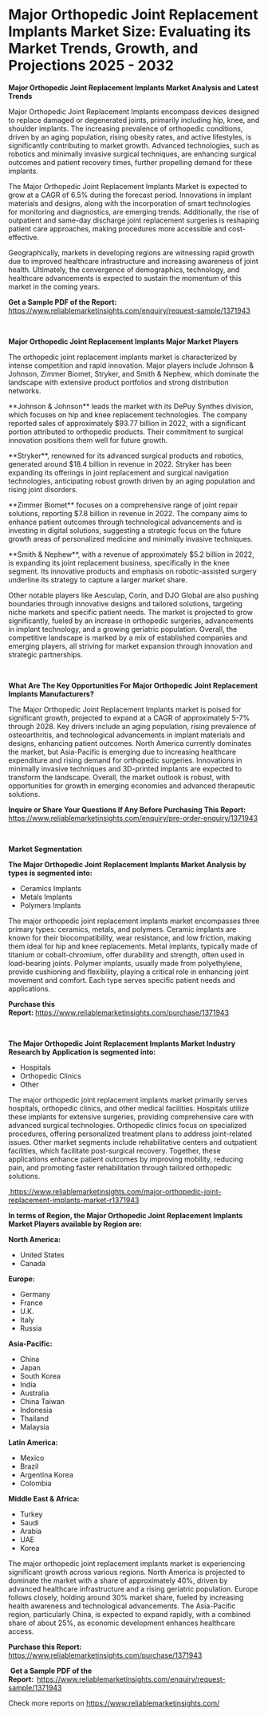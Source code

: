 <p><h1>Major Orthopedic Joint Replacement Implants Market Size: Evaluating its Market Trends, Growth, and Projections 2025 - 2032</h1></p><p><strong>Major Orthopedic Joint Replacement Implants Market Analysis and Latest Trends</strong></p>
<p><p>Major Orthopedic Joint Replacement Implants encompass devices designed to replace damaged or degenerated joints, primarily including hip, knee, and shoulder implants. The increasing prevalence of orthopedic conditions, driven by an aging population, rising obesity rates, and active lifestyles, is significantly contributing to market growth. Advanced technologies, such as robotics and minimally invasive surgical techniques, are enhancing surgical outcomes and patient recovery times, further propelling demand for these implants.</p><p>The Major Orthopedic Joint Replacement Implants Market is expected to grow at a CAGR of 6.5% during the forecast period. Innovations in implant materials and designs, along with the incorporation of smart technologies for monitoring and diagnostics, are emerging trends. Additionally, the rise of outpatient and same-day discharge joint replacement surgeries is reshaping patient care approaches, making procedures more accessible and cost-effective. </p><p>Geographically, markets in developing regions are witnessing rapid growth due to improved healthcare infrastructure and increasing awareness of joint health. Ultimately, the convergence of demographics, technology, and healthcare advancements is expected to sustain the momentum of this market in the coming years.</p></p>
<p><strong>Get a Sample PDF of the Report:&nbsp;</strong> <a href="https://www.reliablemarketinsights.com/enquiry/request-sample/1371943?utm_campaign=2891&utm_medium=2&utm_source=Github&utm_content=ia&utm_term=22032025&utm_id=major-orthopedic-joint-replacement-implants">https://www.reliablemarketinsights.com/enquiry/request-sample/1371943</a></p>
<p>&nbsp;</p>
<p><strong>Major Orthopedic Joint Replacement Implants Major Market Players</strong></p>
<p><p>The orthopedic joint replacement implants market is characterized by intense competition and rapid innovation. Major players include Johnson & Johnson, Zimmer Biomet, Stryker, and Smith & Nephew, which dominate the landscape with extensive product portfolios and strong distribution networks.</p><p>**Johnson & Johnson** leads the market with its DePuy Synthes division, which focuses on hip and knee replacement technologies. The company reported sales of approximately $93.77 billion in 2022, with a significant portion attributed to orthopedic products. Their commitment to surgical innovation positions them well for future growth.</p><p>**Stryker**, renowned for its advanced surgical products and robotics, generated around $18.4 billion in revenue in 2022. Stryker has been expanding its offerings in joint replacement and surgical navigation technologies, anticipating robust growth driven by an aging population and rising joint disorders.</p><p>**Zimmer Biomet** focuses on a comprehensive range of joint repair solutions, reporting $7.8 billion in revenue in 2022. The company aims to enhance patient outcomes through technological advancements and is investing in digital solutions, suggesting a strategic focus on the future growth areas of personalized medicine and minimally invasive techniques.</p><p>**Smith & Nephew**, with a revenue of approximately $5.2 billion in 2022, is expanding its joint replacement business, specifically in the knee segment. Its innovative products and emphasis on robotic-assisted surgery underline its strategy to capture a larger market share.</p><p>Other notable players like Aesculap, Corin, and DJO Global are also pushing boundaries through innovative designs and tailored solutions, targeting niche markets and specific patient needs. The market is projected to grow significantly, fueled by an increase in orthopedic surgeries, advancements in implant technology, and a growing geriatric population. Overall, the competitive landscape is marked by a mix of established companies and emerging players, all striving for market expansion through innovation and strategic partnerships.</p></p>
<p>&nbsp;</p>
<p><strong>What Are The Key Opportunities For Major Orthopedic Joint Replacement Implants Manufacturers?</strong></p>
<p><p>The Major Orthopedic Joint Replacement Implants market is poised for significant growth, projected to expand at a CAGR of approximately 5-7% through 2028. Key drivers include an aging population, rising prevalence of osteoarthritis, and technological advancements in implant materials and designs, enhancing patient outcomes. North America currently dominates the market, but Asia-Pacific is emerging due to increasing healthcare expenditure and rising demand for orthopedic surgeries. Innovations in minimally invasive techniques and 3D-printed implants are expected to transform the landscape. Overall, the market outlook is robust, with opportunities for growth in emerging economies and advanced therapeutic solutions.</p></p>
<p><strong>Inquire or Share Your Questions If Any Before Purchasing This Report:</strong> <a href="https://www.reliablemarketinsights.com/enquiry/pre-order-enquiry/1371943?utm_campaign=2891&utm_medium=2&utm_source=Github&utm_content=ia&utm_term=22032025&utm_id=major-orthopedic-joint-replacement-implants">https://www.reliablemarketinsights.com/enquiry/pre-order-enquiry/1371943</a></p>
<p>&nbsp;</p>
<p><strong>Market Segmentation</strong></p>
<p><strong>The Major Orthopedic Joint Replacement Implants Market Analysis by types is segmented into:</strong></p>
<p><ul><li>Ceramics Implants</li><li>Metals Implants</li><li>Polymers Implants</li></ul></p>
<p><p>The major orthopedic joint replacement implants market encompasses three primary types: ceramics, metals, and polymers. Ceramic implants are known for their biocompatibility, wear resistance, and low friction, making them ideal for hip and knee replacements. Metal implants, typically made of titanium or cobalt-chromium, offer durability and strength, often used in load-bearing joints. Polymer implants, usually made from polyethylene, provide cushioning and flexibility, playing a critical role in enhancing joint movement and comfort. Each type serves specific patient needs and applications.</p></p>
<p><strong>Purchase this Report:&nbsp;</strong><a href="https://www.reliablemarketinsights.com/purchase/1371943?utm_campaign=2891&utm_medium=2&utm_source=Github&utm_content=ia&utm_term=22032025&utm_id=major-orthopedic-joint-replacement-implants">https://www.reliablemarketinsights.com/purchase/1371943</a></p>
<p>&nbsp;</p>
<p><strong>The Major Orthopedic Joint Replacement Implants Market Industry Research by Application is segmented into:</strong></p>
<p><ul><li>Hospitals</li><li>Orthopedic Clinics</li><li>Other</li></ul></p>
<p><p>The major orthopedic joint replacement implants market primarily serves hospitals, orthopedic clinics, and other medical facilities. Hospitals utilize these implants for extensive surgeries, providing comprehensive care with advanced surgical technologies. Orthopedic clinics focus on specialized procedures, offering personalized treatment plans to address joint-related issues. Other market segments include rehabilitative centers and outpatient facilities, which facilitate post-surgical recovery. Together, these applications enhance patient outcomes by improving mobility, reducing pain, and promoting faster rehabilitation through tailored orthopedic solutions.</p></p>
<p><a href="https://www.reliablemarketinsights.com/major-orthopedic-joint-replacement-implants-market-r1371943?utm_campaign=2891&utm_medium=2&utm_source=Github&utm_content=ia&utm_term=22032025&utm_id=major-orthopedic-joint-replacement-implants">&nbsp;https://www.reliablemarketinsights.com/major-orthopedic-joint-replacement-implants-market-r1371943</a></p>
<p><strong>In terms of Region, the Major Orthopedic Joint Replacement Implants Market Players available by Region are:</strong></p>
<p>
    <p> <strong> North America: </strong>
        <ul>
            <li>United States</li>
            <li>Canada</li>
        </ul>
        </p> 
    <p> <strong> Europe: </strong>
        <ul>
            <li>Germany</li>
            <li>France</li>
            <li>U.K.</li>
            <li>Italy</li>
            <li>Russia</li>
        </ul>
        </p> 
    <p> <strong> Asia-Pacific: </strong>
        <ul>
            <li>China</li>
            <li>Japan</li>
            <li>South Korea</li>
            <li>India</li>
            <li>Australia</li>
            <li>China Taiwan</li>
            <li>Indonesia</li>
            <li>Thailand</li>
            <li>Malaysia</li>
        </ul>
        </p> 
    <p> <strong> Latin America: </strong>
        <ul>
            <li>Mexico</li>
            <li>Brazil</li>
            <li>Argentina Korea</li>
            <li>Colombia</li>
        </ul>
        </p> 
    <p> <strong> Middle East & Africa: </strong>
        <ul>
            <li>Turkey</li>
            <li>Saudi</li>
            <li>Arabia</li>
            <li>UAE</li>
            <li>Korea</li>
        </ul>
    </p>
    </p>
<p><p>The major orthopedic joint replacement implants market is experiencing significant growth across various regions. North America is projected to dominate the market with a share of approximately 40%, driven by advanced healthcare infrastructure and a rising geriatric population. Europe follows closely, holding around 30% market share, fueled by increasing health awareness and technological advancements. The Asia-Pacific region, particularly China, is expected to expand rapidly, with a combined share of about 25%, as economic development enhances healthcare access.</p></p>
<p><strong>Purchase this Report: </strong><a href="https://www.reliablemarketinsights.com/purchase/1371943?utm_campaign=2891&utm_medium=2&utm_source=Github&utm_content=ia&utm_term=22032025&utm_id=major-orthopedic-joint-replacement-implants">https://www.reliablemarketinsights.com/purchase/1371943</a></p>
<p>&nbsp;<strong>Get a Sample PDF of the Report:&nbsp;&nbsp;</strong><a href="https://www.reliablemarketinsights.com/enquiry/request-sample/1371943?utm_campaign=2891&utm_medium=2&utm_source=Github&utm_content=ia&utm_term=22032025&utm_id=major-orthopedic-joint-replacement-implants">https://www.reliablemarketinsights.com/enquiry/request-sample/1371943</a></p>
<p><strong></strong></p>
<p>Check more reports on <a href="https://www.reliablemarketinsights.com/?utm_campaign=2891&utm_medium=2&utm_source=Github&utm_content=ia&utm_term=22032025&utm_id=major-orthopedic-joint-replacement-implants">https://www.reliablemarketinsights.com/</a></p>